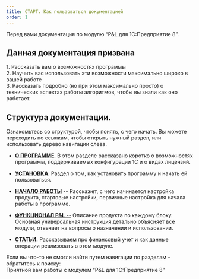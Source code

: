 ```yaml
---
title: СТАРТ. Как пользоваться документацией
order: 1
---
```


Перед вами документация по модулю “P&L для 1С:Предприятие 8”.

## Данная документация призвана

1\. Рассказать вам о возможностях программы\
2\. Научить вас использовать эти возможности максимально широко в вашей работе\
3\. Рассказать подробно (но при этом максимально просто) о технических аспектах работы алгоритмов, чтобы вы знали как оно работает.

## Структура документации.

Ознакомьтесь со структурой, чтобы понять, с чего начать. Вы можете переходить по ссылкам, чтобы открыть нужный раздел, или использовать дерево навигации слева.

-  [**О ПРОГРАММЕ**](./vap/_index). В этом разделе рассказано коротко о возможностях программы, поддерживаемых конфигурации 1С и о видах лицензий.

-  [**УСТАНОВКА**](./vap/ustanovka). Раздел о том, как установить программу и начать ей пользоваться.

-  [**НАЧАЛО РАБОТЫ**](./nachalo-raboty/_index) -- Расскажет, с чего начинается настройка продукта, стартовые настройки, первичные настройка для начала работы в программе.

-  [**ФУНКЦИОНАЛ P&L** --](https://gramax.denvic.ru/extractor_docs/extraktor-1s/menyu-extraktora) Описание продукта по каждому блоку. Основная универсальная инструкция детально объясняет все модули, отвечает на вопросы о назначении и использовании.

-  [**СТАТЬИ**](./stati/_index)**.** Рассказываем про финансовый учет и как данные операции реализовать в этом модуле.



Если вы что-то не смогли найти путем навигации по разделам - обратитесь к поиску:\
Приятной вам работы с модулем “P&L для 1С:Предприятие 8”


